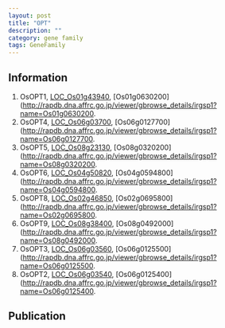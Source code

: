```yaml
---
layout: post
title: "OPT"
description: ""
category: gene family
tags: GeneFamily
---
```


## Information
1. OsOPT1, [LOC_Os01g43940](http://rice.plantbiology.msu.edu/cgi-bin/ORF_infopage.cgi?orf=LOC_Os01g43940), [Os01g0630200](http://rapdb.dna.affrc.go.jp/viewer/gbrowse_details/irgsp1?name=Os01g0630200.
2. OsOPT4, [LOC_Os06g03700](http://rice.plantbiology.msu.edu/cgi-bin/ORF_infopage.cgi?orf=LOC_Os06g03700), [Os06g0127700](http://rapdb.dna.affrc.go.jp/viewer/gbrowse_details/irgsp1?name=Os06g0127700.
3. OsOPT5, [LOC_Os08g23130](http://rice.plantbiology.msu.edu/cgi-bin/ORF_infopage.cgi?orf=LOC_Os08g23130), [Os08g0320200](http://rapdb.dna.affrc.go.jp/viewer/gbrowse_details/irgsp1?name=Os08g0320200.
4. OsOPT6, [LOC_Os04g50820](http://rice.plantbiology.msu.edu/cgi-bin/ORF_infopage.cgi?orf=LOC_Os04g50820), [Os04g0594800](http://rapdb.dna.affrc.go.jp/viewer/gbrowse_details/irgsp1?name=Os04g0594800.
5. OsOPT8, [LOC_Os02g46850](http://rice.plantbiology.msu.edu/cgi-bin/ORF_infopage.cgi?orf=LOC_Os02g46850), [Os02g0695800](http://rapdb.dna.affrc.go.jp/viewer/gbrowse_details/irgsp1?name=Os02g0695800.
6. OsOPT9, [LOC_Os08g38400](http://rice.plantbiology.msu.edu/cgi-bin/ORF_infopage.cgi?orf=LOC_Os08g38400), [Os08g0492000](http://rapdb.dna.affrc.go.jp/viewer/gbrowse_details/irgsp1?name=Os08g0492000.
7. OsOPT3, [LOC_Os06g03560](http://rice.plantbiology.msu.edu/cgi-bin/ORF_infopage.cgi?orf=LOC_Os06g03560), [Os06g0125500](http://rapdb.dna.affrc.go.jp/viewer/gbrowse_details/irgsp1?name=Os06g0125500.
8. OsOPT2, [LOC_Os06g03540](http://rice.plantbiology.msu.edu/cgi-bin/ORF_infopage.cgi?orf=LOC_Os06g03540), [Os06g0125400](http://rapdb.dna.affrc.go.jp/viewer/gbrowse_details/irgsp1?name=Os06g0125400.

## Publication


